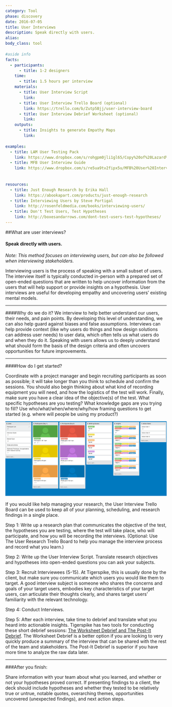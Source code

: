 ```yaml
---
category: Tool
phase: discovery
date: 2016-07-05
title: User Interviews
description: Speak directly with users.
alias:
body_class: tool

#aside info
facts:
  - participants:
      - title: 1-2 designers
    time:
      - title: 1.5 hours per interview
    materials:
      - title: User Interview Script
        link:
      - title: User Interview Trello Board (optional)
        link: https://trello.com/b/Zutp5Bjj/user-interview-board
      - title: User Interview Debrief Worksheet (optional)
        link:
    outputs:
      - title: Insights to generate Empathy Maps
        link:

examples:
  - title: LAM User Testing Pack
    link: https://www.dropbox.com/s/rohgpm0jli1gl65/Copy%20of%20Lazard%20Asset%20Management%20User%20Testing%20Pack.xlsx?dl=0
  - title: MFB User Interview Guide
    link: https://www.dropbox.com/s/re5ua9tv2fipx5u/MFB%20User%20Interview%20Guide.docx?dl=0


resources:
  - title: Just Enough Research by Erika Hall
    link: https://abookapart.com/products/just-enough-research
  - title: Interviewing Users by Steve Portigal
    link: http://rosenfeldmedia.com/books/interviewing-users/
  - title: Don't Test Users, Test Hypotheses
    link: http://boxesandarrows.com/dont-test-users-test-hypotheses/
---
```


##What are user interviews?
<h4 class="description">Speak directly with users.</h4>

*Note: This method focuses on interviewing users, but can also be followed when interviewing stakeholders.*

Interviewing users is the process of speaking with a small subset of users. The interview itself is typically conducted in-person with a prepared set of open-ended questions that are written to help uncover information from the users that will help support or provide insights on a hypothesis. User interviews are useful for developing empathy and uncovering users’ existing mental models.

<hr />

####Why do we do it?
We interview to help better understand our users, their needs, and pain points. By developing this level of understanding, we can also help guard against biases and false assumptions. Interviews can help provide context (like why users do things and how design solutions can address user needs) to user data, which often tells us what users do and when they do it. Speaking with users allows us to deeply understand what should form the basis of the design criteria and often uncovers opportunities for future improvements.


<hr />

####How do I get started?

Coordinate with a project manager and begin recruiting participants as soon as possible; it will take longer than you think to schedule and confirm the sessions. You should also begin thinking about what kind of recording equipment you will need, and how the logistics of the test will work. Finally, make sure you have a clear idea of the objective(s) of the test. What specific hypotheses are you testing? What knowledge gaps are you trying to fill? Use who/what/when/where/why/how framing questions to get started (e.g. where will people be using my product?)

<img src="../images/user-research-trello-board.png">

If you would like help managing your research, the User Interview Trello Board can be used to keep all of your planning, scheduling, and research findings in a single place.

Step 1: Write up a research plan that communicates the objective of the test, the hypotheses you are testing, where the test will take place, who will participate, and how you will be recording the interviews. (Optional: Use The User Research Trello Board to help you manage the interview process and record what you learn.)

Step 2: Write up the User Interview Script. Translate research objectives and hypotheses into open-ended questions you can ask your subjects.

Step 3: Recruit Interviewees (5-15). At Tigerspike, this is usually done by the client, but make sure you communicate which users you would like them to target. A good interview subject is someone who shares the concerns and goals of your target users, embodies key characteristics of your target users, can articulate their thoughts clearly, and shares target users’ familiarity with the relevant technology.

Step 4: Conduct Interviews.

Step 5: After each interview, take time to debrief and translate what you heard into actionable insights. Tigerspike has two tools for conducting these short debrief sessions: <a href="../tools/interview-debrief.html" title="Inteview Debrief">The Worksheet Debrief and The Post-It Debrief</a>. The Worksheet Debrief is a better option if you are looking to very quickly produce a summary of the interview that can be shared with the rest of the team and stakeholders. The Post-It Debrief is superior if you have more time to analyze the raw data later.

<hr />

###After you finish:

Share information with your team about what you learned, and whether or not your hypotheses proved correct. If presenting findings to a client, the deck should include hypotheses and whether they tested to be relatively true or untrue, notable quotes, overarching themes, opportunities uncovered (unexpected findings), and next action steps.
